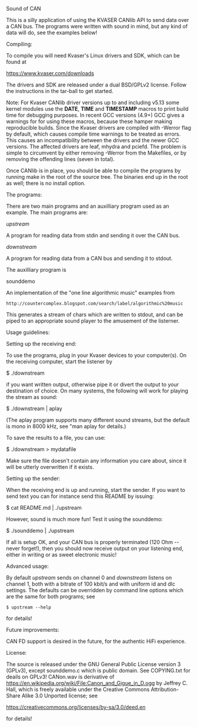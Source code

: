 Sound of CAN

This is a silly application of using the KVASER CANlib API to send data over
a CAN bus.  The programs were written with sound in mind, but any kind of
data will do, see the examples below!

Compiling:

To compile you will need Kvaser's Linux drivers and SDK, which can be found at

  https://www.kvaser.com/downloads

The drivers and SDK are released under a dual BSD/GPLv2 license. Follow the
instructions in the tar-ball to get started.

Note: For Kvaser CANlib driver versions up to and including v5.13 some kernel
modules use the __DATE__, __TIME__ and __TIMESTAMP__ macros to print build time
for debugging purposes.  In recent GCC versions (4.9+) GCC gives a warnings for
for using these macros, because these hamper making reproducible builds.  Since
the Kvaser drivers are compiled with -Werror flag by default, which causes
compile time warnings to be treated as errors.  This causes an incompatibility
between the drivers and the newer GCC versions.  The affected drivers are leaf,
mhydra and pciefd.  The problem is simple to circumvent by either removing
-Werror from the Makefiles, or by removing the offending lines (seven in
total).

Once CANlib is in place, you should be able to compile the programs by running
make in the root of the source tree.  The binaries end up in the root as well;
there is no install option.


The programs:

There are two main programs and an auxilliary program used as an example.  The
main programs are:

_upstream_

A program for reading data from stdin and sending it over the CAN bus.

_downstream_

A program for reading data from a CAN bus and sending it to stdout.

The auxilliary program is

sounddemo

An implementation of the "one line algorithmic music" examples from

    http://countercomplex.blogspot.com/search/label/algorithmic%20music

This generates a stream of chars which are written to stdout, and can be piped
to an appropriate sound player to the amusement of the listerner.


Usage guidelines:

Setting up the receiving end:

To use the programs, plug in your Kvaser devices to your computer(s). On the
receiving computer, start the listener by

  $ ./downstream

if you want written output, otherwise pipe it or divert the output to your
destination of choice.  On many systems, the following will work for playing
the stream as sound:

  $ ./downstream | aplay

(The aplay program supports many different sound streams, but the default is
mono in 8000 kHz, see "man aplay for details.)

To save the results to a file, you can use:

  $ ./downstream > mydatafile

Make sure the file doesn't contain any information you care about, since it
will be utterly overwritten if it exists.


Setting up the sender:

When the receiving end is up and running, start the sender.  If you want to
send text you can for instance send this README by issuing:

  $ cat README.md | ./upstream

However, sound is much more fun!  Test it using the sounddemo:

  $ ./sounddemo | ./upstream

If all is setup OK, and your CAN bus is properly terminated (120 Ohm -- never
forget!), then you should now receive output on your listening end, either in
writing or as sweet electronic music!

Advanced usage:

By default _upstream_ sends on channel 0 and _downstream_ listens on channel 1,
both with a bitrate of 100 kbit/s and with uniform id and dlc settings.  The
defaults can be overridden by command line options which are the same for both
programs; see

    $ upstream --help

for details!


Future improvements:

CAN FD support is desired in the future, for the authentic HiFi experience.


License:

The source is released under the GNU General Public License version 3 (GPLv3),
except sounddemo.c which is public domain. See COPYING.txt for deails on GPLv3!
CANon.wav is derivative of
  https://en.wikipedia.org/wiki/File:Canon_and_Gigue_in_D.ogg
by Jeffrey C. Hall, which is freely available under the Creative Commons
Attribution-Share Alike 3.0 Unported license; see

  https://creativecommons.org/licenses/by-sa/3.0/deed.en

for details!
